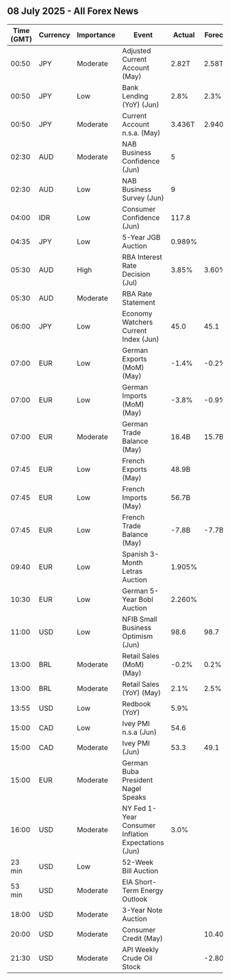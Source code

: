 ## 08 July 2025 - All Forex News

| Time (GMT) | Currency | Importance | Event | Actual | Forecast | Previous |
|------|----------|------------|-------|--------|----------|----------|
| 00:50 | JPY | Moderate | Adjusted Current Account (May) | 2.82T | 2.58T | 2.31T |
| 00:50 | JPY | Low | Bank Lending (YoY) (Jun) | 2.8% | 2.3% | 2.4% |
| 00:50 | JPY | Moderate | Current Account n.s.a. (May) | 3.436T | 2.940T | 2.258T |
| 02:30 | AUD | Moderate | NAB Business Confidence (Jun) | 5 |  | 2 |
| 02:30 | AUD | Low | NAB Business Survey (Jun) | 9 |  | 0 |
| 04:00 | IDR | Low | Consumer Confidence (Jun) | 117.8 |  | 117.5 |
| 04:35 | JPY | Low | 5-Year JGB Auction | 0.989% |  | 0.982% |
| 05:30 | AUD | High | RBA Interest Rate Decision (Jul) | 3.85% | 3.60% | 3.85% |
| 05:30 | AUD | Moderate | RBA Rate Statement |  |  |  |
| 06:00 | JPY | Low | Economy Watchers Current Index (Jun) | 45.0 | 45.1 | 44.4 |
| 07:00 | EUR | Low | German Exports (MoM) (May) | -1.4% | -0.2% | -1.6% |
| 07:00 | EUR | Low | German Imports (MoM) (May) | -3.8% | -0.9% | 2.2% |
| 07:00 | EUR | Moderate | German Trade Balance (May) | 18.4B | 15.7B | 15.8B |
| 07:45 | EUR | Low | French Exports (May) | 48.9B |  | 49.1B |
| 07:45 | EUR | Low | French Imports (May) | 56.7B |  | 56.7B |
| 07:45 | EUR | Low | French Trade Balance (May) | -7.8B | -7.7B | -7.6B |
| 09:40 | EUR | Low | Spanish 3-Month Letras Auction | 1.905% |  | 1.873% |
| 10:30 | EUR | Low | German 5-Year Bobl Auction | 2.260% |  | 2.400% |
| 11:00 | USD | Low | NFIB Small Business Optimism (Jun) | 98.6 | 98.7 | 98.8 |
| 13:00 | BRL | Moderate | Retail Sales (MoM) (May) | -0.2% | 0.2% | -0.3% |
| 13:00 | BRL | Moderate | Retail Sales (YoY) (May) | 2.1% | 2.5% | 5.3% |
| 13:55 | USD | Low | Redbook (YoY) | 5.9% |  | 4.9% |
| 15:00 | CAD | Low | Ivey PMI n.s.a (Jun) | 54.6 |  | 53.8 |
| 15:00 | CAD | Moderate | Ivey PMI (Jun) | 53.3 | 49.1 | 48.9 |
| 15:00 | EUR | Moderate | German Buba President Nagel Speaks |  |  |  |
| 16:00 | USD | Moderate | NY Fed 1-Year Consumer Inflation Expectations (Jun) | 3.0% |  | 3.2% |
| 23 min | USD | Low | 52-Week Bill Auction |  |  | 3.940% |
| 53 min | USD | Moderate | EIA Short-Term Energy Outlook |  |  |  |
| 18:00 | USD | Moderate | 3-Year Note Auction |  |  | 3.972% |
| 20:00 | USD | Moderate | Consumer Credit (May) |  | 10.40B | 17.87B |
| 21:30 | USD | Moderate | API Weekly Crude Oil Stock |  | -2.800M | 0.680M |
